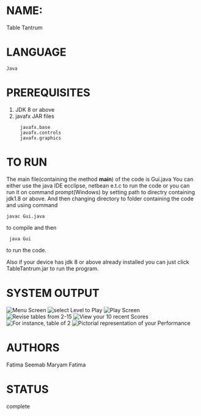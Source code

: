 # NAME:
Table Tantrum

# LANGUAGE
    Java
    
# PREREQUISITES
1.  JDK 8 or above
2.  javafx JAR files
````
     javafx.base
     javafx.controls	        
     javafx.graphics 
 ````   
# TO RUN
 The main file(containing the method **main**) of the code is Gui.java
 You can either use the java IDE ecclipse, netbean e.t.c to run the code
 or you can run it on command prompt(Windows) by setting path to directry
 containing jdk1.8 or above. And then changing directory to folder containing
 the code and using command
 ```` 
 javac Gui.java
 ``````
 to compile and then
```` 
 java Gui
 ``````
 to run the code.
 
 Also if your device has jdk 8 or above already installed you can just click 
 TableTantrum.jar to run the program.

# SYSTEM OUTPUT
  ![Menu Screen](menu.png)
  ![select Level to Play](Level.png)
  ![Play Screen](PlayScreen.png)
  ![Revise tables from **2-15**](RevisionTables.png)
  ![View your 10 recent Scores](Scores.png)
  ![For instance, table of 2](Table.png)
  ![Pictorial representation of your Performance](Graph.png)
     
# AUTHORS
 Fatima Seemab
 Maryam Fatima
 
# STATUS
  complete